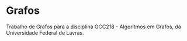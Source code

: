 # Grafos
Trabalho de Grafos para a disciplina GCC218 - Algoritmos em Grafos, da Universidade Federal de Lavras.